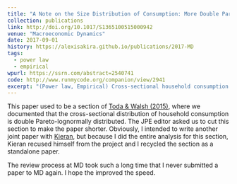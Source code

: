 ```yaml
---
title: "A Note on the Size Distribution of Consumption: More Double Pareto than Lognormal"
collection: publications
link: http://doi.org/10.1017/S1365100515000942
venue: "Macroeconomic Dynamics"
date: 2017-09-01
history: https://alexisakira.github.io/publications/2017-MD
tags:
  - power law
  - empirical
wpurl: https://ssrn.com/abstract=2540741
code: http://www.runmycode.org/companion/view/2941
excerpt: "(Power law, Empirical) Cross-sectional household consumption is well-approximated by double Pareto-lognormal distribution; formerly a section of [Toda & Walsh (2015)](http://doi.org/10.1086/682729)."
---
```


This paper used to be a section of [Toda & Walsh (2015)](https://doi.org/10.1086/682729), where we documented that the cross-sectional distribution of household consumption is double Pareto-lognormally distributed. The JPE editor asked us to cut this section to make the paper shorter. Obviously, I intended to write another joint paper with [Kieran](https://sites.google.com/site/kieranjameswalsh/), but because I did the entire analysis for this section, Kieran recused himself from the project and I recycled the section as a standalone paper.

The review process at MD took such a long time that I never submitted a paper to MD again. I hope the improved the speed.
